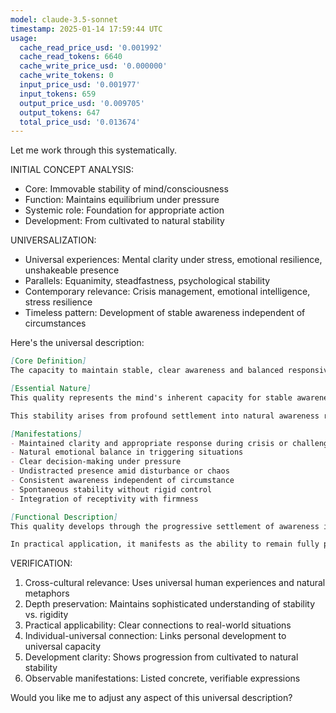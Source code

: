 ```yaml
---
model: claude-3.5-sonnet
timestamp: 2025-01-14 17:59:44 UTC
usage:
  cache_read_price_usd: '0.001992'
  cache_read_tokens: 6640
  cache_write_price_usd: '0.000000'
  cache_write_tokens: 0
  input_price_usd: '0.001977'
  input_tokens: 659
  output_price_usd: '0.009705'
  output_tokens: 647
  total_price_usd: '0.013674'
---
```


Let me work through this systematically.

INITIAL CONCEPT ANALYSIS:
- Core: Immovable stability of mind/consciousness
- Function: Maintains equilibrium under pressure
- Systemic role: Foundation for appropriate action
- Development: From cultivated to natural stability

UNIVERSALIZATION:
- Universal experiences: Mental clarity under stress, emotional resilience, unshakeable presence
- Parallels: Equanimity, steadfastness, psychological stability
- Contemporary relevance: Crisis management, emotional intelligence, stress resilience
- Timeless pattern: Development of stable awareness independent of circumstances

Here's the universal description:

```markdown
[Core Definition]
The capacity to maintain stable, clear awareness and balanced responsiveness regardless of circumstances. It manifests as unshakeable presence that combines mental clarity, emotional equilibrium, and appropriate action, particularly under challenging conditions.

[Essential Nature]
This quality represents the mind's inherent capacity for stable awareness independent of external conditions or internal turbulence. Unlike rigid control or forced suppression, it embodies a dynamic stability that remains responsive while unmoved at its core. Like a mountain standing firm through all weather, or the ocean's depths remaining still despite surface waves, it combines absolute stability with complete openness.

This stability arises from profound settlement into natural awareness rather than through effort or resistance. It manifests as a groundedness that allows full engagement with experience while maintaining unwavering clarity and balance.

[Manifestations]
- Maintained clarity and appropriate response during crisis or challenge
- Natural emotional balance in triggering situations
- Clear decision-making under pressure
- Undistracted presence amid disturbance or chaos
- Consistent awareness independent of circumstance
- Spontaneous stability without rigid control
- Integration of receptivity with firmness

[Functional Description]
This quality develops through the progressive settlement of awareness into its natural stability, combined with repeated exposure to challenging circumstances under controlled conditions. Initial practice often involves deliberate cultivation of mental-emotional balance, gradually transitioning to more spontaneous stability. The development process integrates theoretical understanding, dedicated practice, and real-world testing.

In practical application, it manifests as the ability to remain fully present and responsive in challenging situations without losing mental clarity or emotional balance. This enables clear perception, wise decision-making, and appropriate action even under extreme pressure. The quality becomes particularly evident in crisis situations, intense interpersonal dynamics, or when facing significant uncertainty, where it allows for both stability and adaptability.
```

VERIFICATION:
1. Cross-cultural relevance: Uses universal human experiences and natural metaphors
2. Depth preservation: Maintains sophisticated understanding of stability vs. rigidity
3. Practical applicability: Clear connections to real-world situations
4. Individual-universal connection: Links personal development to universal capacity
5. Development clarity: Shows progression from cultivated to natural stability
6. Observable manifestations: Listed concrete, verifiable expressions

Would you like me to adjust any aspect of this universal description?